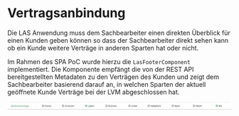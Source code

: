 # Vertragsanbindung

Die LAS Anwendung muss dem Sachbearbeiter einen direkten Überblick für einen Kunden geben können so dass der Sachbearbeiter direkt sehen kann ob ein Kunde weitere Verträge in anderen Sparten hat oder nicht.

Im Rahmen des SPA PoC wurde hierzu die `LasFooterComponent` implementiert. Die Komponente empfängt die von der REST API bereitgestellten Metadaten zu den Verträgen des Kunden und zeigt dem Sachbearbeiter basierend darauf an, in welchen Sparten der aktuell geöffnete Kunde Verträge bei der LVM abgeschlossen hat.

![LasFooterComponent](images/customer-contracts.png)
